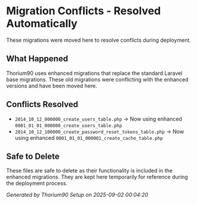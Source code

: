 # Migration Conflicts - Resolved Automatically

These migrations were moved here to resolve conflicts during deployment.

## What Happened

Thorium90 uses enhanced migrations that replace the standard Laravel base migrations.
These old migrations were conflicting with the enhanced versions and have been moved here.

## Conflicts Resolved

- `2014_10_12_000000_create_users_table.php` → Now using enhanced `0001_01_01_000000_create_users_table.php`
- `2014_10_12_100000_create_password_reset_tokens_table.php` → Now using enhanced `0001_01_01_000001_create_cache_table.php`

## Safe to Delete

These files are safe to delete as their functionality is included in the enhanced migrations.
They are kept here temporarily for reference during the deployment process.

*Generated by Thorium90 Setup on 2025-09-02 00:04:20*
